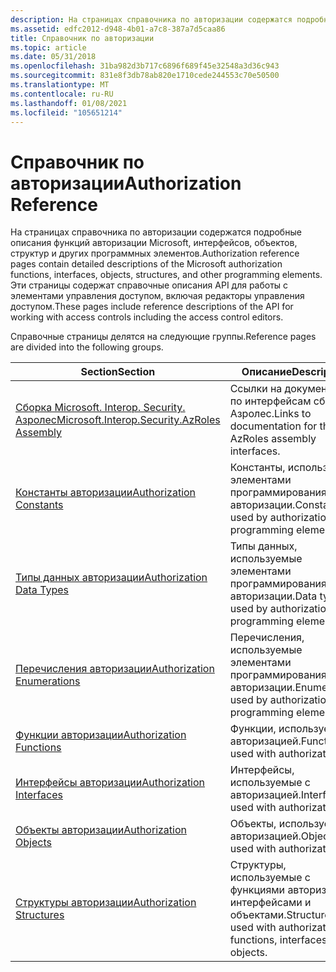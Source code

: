 ```yaml
---
description: На страницах справочника по авторизации содержатся подробные описания функций авторизации Microsoft, интерфейсов, объектов, структур и других программных элементов.
ms.assetid: edfc2012-d948-4b01-a7c8-387a7d5caa86
title: Справочник по авторизации
ms.topic: article
ms.date: 05/31/2018
ms.openlocfilehash: 31ba982d3b717c6896f689f45e32548a3d36c943
ms.sourcegitcommit: 831e8f3db78ab820e1710cede244553c70e50500
ms.translationtype: MT
ms.contentlocale: ru-RU
ms.lasthandoff: 01/08/2021
ms.locfileid: "105651214"
---
```

# <a name="authorization-reference"></a><span data-ttu-id="6f62b-103">Справочник по авторизации</span><span class="sxs-lookup"><span data-stu-id="6f62b-103">Authorization Reference</span></span>

<span data-ttu-id="6f62b-104">На страницах справочника по авторизации содержатся подробные описания функций авторизации Microsoft, интерфейсов, объектов, структур и других программных элементов.</span><span class="sxs-lookup"><span data-stu-id="6f62b-104">Authorization reference pages contain detailed descriptions of the Microsoft authorization functions, interfaces, objects, structures, and other programming elements.</span></span> <span data-ttu-id="6f62b-105">Эти страницы содержат справочные описания API для работы с элементами управления доступом, включая редакторы управления доступом.</span><span class="sxs-lookup"><span data-stu-id="6f62b-105">These pages include reference descriptions of the API for working with access controls including the access control editors.</span></span>

<span data-ttu-id="6f62b-106">Справочные страницы делятся на следующие группы.</span><span class="sxs-lookup"><span data-stu-id="6f62b-106">Reference pages are divided into the following groups.</span></span>

| <span data-ttu-id="6f62b-107">Section</span><span class="sxs-lookup"><span data-stu-id="6f62b-107">Section</span></span>                                                                                        | <span data-ttu-id="6f62b-108">Описание</span><span class="sxs-lookup"><span data-stu-id="6f62b-108">Description</span></span>                                                            |
|------------------------------------------------------------------------------------------------|------------------------------------------------------------------------|
| [<span data-ttu-id="6f62b-109">Сборка Microsoft. Interop. Security. Азролес</span><span class="sxs-lookup"><span data-stu-id="6f62b-109">Microsoft.Interop.Security.AzRoles Assembly</span></span>](microsoft-interop-security-azroles-assembly.md) | <span data-ttu-id="6f62b-110">Ссылки на документацию по интерфейсам сборки Азролес.</span><span class="sxs-lookup"><span data-stu-id="6f62b-110">Links to documentation for the AzRoles assembly interfaces.</span></span>            |
| [<span data-ttu-id="6f62b-111">Константы авторизации</span><span class="sxs-lookup"><span data-stu-id="6f62b-111">Authorization Constants</span></span>](authorization-constants.md)                                         | <span data-ttu-id="6f62b-112">Константы, используемые элементами программирования авторизации.</span><span class="sxs-lookup"><span data-stu-id="6f62b-112">Constants used by authorization programming elements.</span></span>                  |
| [<span data-ttu-id="6f62b-113">Типы данных авторизации</span><span class="sxs-lookup"><span data-stu-id="6f62b-113">Authorization Data Types</span></span>](authorization-data-types.md)                                       | <span data-ttu-id="6f62b-114">Типы данных, используемые элементами программирования авторизации.</span><span class="sxs-lookup"><span data-stu-id="6f62b-114">Data types used by authorization programming elements.</span></span>                 |
| [<span data-ttu-id="6f62b-115">Перечисления авторизации</span><span class="sxs-lookup"><span data-stu-id="6f62b-115">Authorization Enumerations</span></span>](authorization-enumerations.md)                                   | <span data-ttu-id="6f62b-116">Перечисления, используемые элементами программирования авторизации.</span><span class="sxs-lookup"><span data-stu-id="6f62b-116">Enumerations used by authorization programming elements.</span></span>               |
| [<span data-ttu-id="6f62b-117">Функции авторизации</span><span class="sxs-lookup"><span data-stu-id="6f62b-117">Authorization Functions</span></span>](authorization-functions.md)                                         | <span data-ttu-id="6f62b-118">Функции, используемые с авторизацией.</span><span class="sxs-lookup"><span data-stu-id="6f62b-118">Functions used with authorization.</span></span>                                     |
| [<span data-ttu-id="6f62b-119">Интерфейсы авторизации</span><span class="sxs-lookup"><span data-stu-id="6f62b-119">Authorization Interfaces</span></span>](authorization-interfaces.md)                                       | <span data-ttu-id="6f62b-120">Интерфейсы, используемые с авторизацией.</span><span class="sxs-lookup"><span data-stu-id="6f62b-120">Interfaces used with authorization.</span></span>                                    |
| [<span data-ttu-id="6f62b-121">Объекты авторизации</span><span class="sxs-lookup"><span data-stu-id="6f62b-121">Authorization Objects</span></span>](authorization-objects.md)                                             | <span data-ttu-id="6f62b-122">Объекты, используемые с авторизацией.</span><span class="sxs-lookup"><span data-stu-id="6f62b-122">Objects used with authorization.</span></span>                                       |
| [<span data-ttu-id="6f62b-123">Структуры авторизации</span><span class="sxs-lookup"><span data-stu-id="6f62b-123">Authorization Structures</span></span>](authorization-structures.md)                                       | <span data-ttu-id="6f62b-124">Структуры, используемые с функциями авторизации, интерфейсами и объектами.</span><span class="sxs-lookup"><span data-stu-id="6f62b-124">Structures used with authorization functions, interfaces, and objects.</span></span> |



 

 

 



